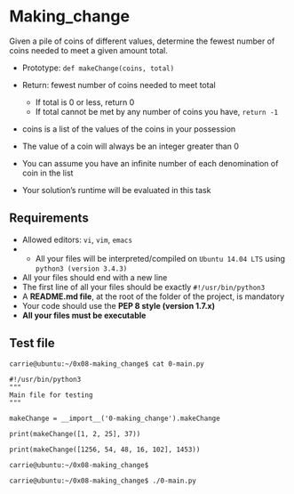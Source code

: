 # Making_change
Given a pile of coins of different values, determine the fewest number of coins needed to meet a given amount total.

+ Prototype: `def makeChange(coins, total)`

+ Return: fewest number of coins needed to meet total

   - If total is 0 or less, return 0
   - If total cannot be met by any number of coins you have, `return -1`
+ coins is a list of the values of the coins in your possession

+ The value of a coin will always be an integer greater than 0

+ You can assume you have an infinite number of each denomination of coin in the list

+ Your solution’s runtime will be evaluated in this task

## Requirements
+ Allowed editors: `vi`, `vim`, `emacs`
+ + All your files will be interpreted/compiled on `Ubuntu 14.04 LTS` using `python3 (version 3.4.3)`
+ All your files should end with a new line
+ The first line of all your files should be exactly `#!/usr/bin/python3`
+ A **README.md file**, at the root of the folder of the project, is mandatory
+ Your code should use the **PEP 8 style (version 1.7.x)**
+ **All your files must be executable**
## Test file
```
carrie@ubuntu:~/0x08-making_change$ cat 0-main.py
```
```
#!/usr/bin/python3
"""
Main file for testing
"""

makeChange = __import__('0-making_change').makeChange

print(makeChange([1, 2, 25], 37))

print(makeChange([1256, 54, 48, 16, 102], 1453))
```
```
carrie@ubuntu:~/0x08-making_change$

carrie@ubuntu:~/0x08-making_change$ ./0-main.py
```



